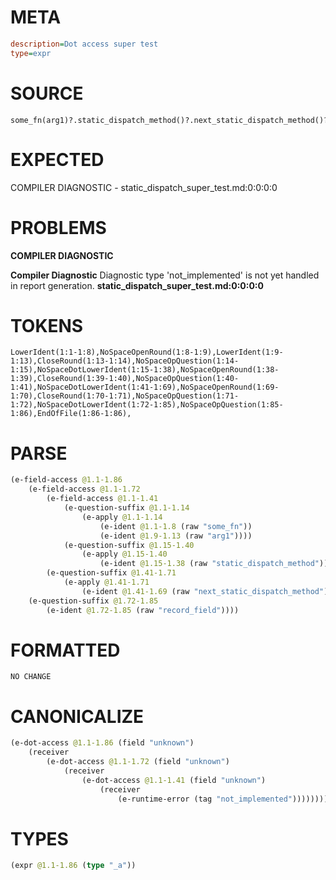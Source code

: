 # META
~~~ini
description=Dot access super test
type=expr
~~~
# SOURCE
~~~roc
some_fn(arg1)?.static_dispatch_method()?.next_static_dispatch_method()?.record_field?
~~~
# EXPECTED
COMPILER DIAGNOSTIC - static_dispatch_super_test.md:0:0:0:0
# PROBLEMS
**COMPILER DIAGNOSTIC**

**Compiler Diagnostic**
Diagnostic type 'not_implemented' is not yet handled in report generation.
**static_dispatch_super_test.md:0:0:0:0**

# TOKENS
~~~zig
LowerIdent(1:1-1:8),NoSpaceOpenRound(1:8-1:9),LowerIdent(1:9-1:13),CloseRound(1:13-1:14),NoSpaceOpQuestion(1:14-1:15),NoSpaceDotLowerIdent(1:15-1:38),NoSpaceOpenRound(1:38-1:39),CloseRound(1:39-1:40),NoSpaceOpQuestion(1:40-1:41),NoSpaceDotLowerIdent(1:41-1:69),NoSpaceOpenRound(1:69-1:70),CloseRound(1:70-1:71),NoSpaceOpQuestion(1:71-1:72),NoSpaceDotLowerIdent(1:72-1:85),NoSpaceOpQuestion(1:85-1:86),EndOfFile(1:86-1:86),
~~~
# PARSE
~~~clojure
(e-field-access @1.1-1.86
	(e-field-access @1.1-1.72
		(e-field-access @1.1-1.41
			(e-question-suffix @1.1-1.14
				(e-apply @1.1-1.14
					(e-ident @1.1-1.8 (raw "some_fn"))
					(e-ident @1.9-1.13 (raw "arg1"))))
			(e-question-suffix @1.15-1.40
				(e-apply @1.15-1.40
					(e-ident @1.15-1.38 (raw "static_dispatch_method")))))
		(e-question-suffix @1.41-1.71
			(e-apply @1.41-1.71
				(e-ident @1.41-1.69 (raw "next_static_dispatch_method")))))
	(e-question-suffix @1.72-1.85
		(e-ident @1.72-1.85 (raw "record_field"))))
~~~
# FORMATTED
~~~roc
NO CHANGE
~~~
# CANONICALIZE
~~~clojure
(e-dot-access @1.1-1.86 (field "unknown")
	(receiver
		(e-dot-access @1.1-1.72 (field "unknown")
			(receiver
				(e-dot-access @1.1-1.41 (field "unknown")
					(receiver
						(e-runtime-error (tag "not_implemented"))))))))
~~~
# TYPES
~~~clojure
(expr @1.1-1.86 (type "_a"))
~~~
